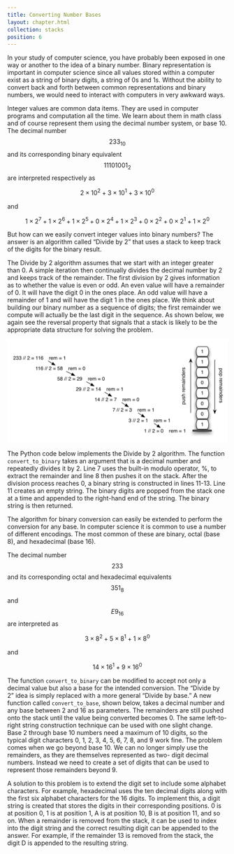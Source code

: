 ```yaml
---
title: Converting Number Bases
layout: chapter.html
collection: stacks
position: 6
---
```


In your study of computer science, you have probably been exposed in one
way or another to the idea of a binary number. Binary representation is
important in computer science since all values stored within a computer
exist as a string of binary digits, a string of 0s and 1s. Without the
ability to convert back and forth between common representations and
binary numbers, we would need to interact with computers in very awkward
ways.

Integer values are common data items. They are used in computer programs
and computation all the time. We learn about them in math class and of
course represent them using the decimal number system, or base 10. The
decimal number $$233_{10}$$ and its corresponding binary equivalent
$$11101001_{2}$$ are interpreted respectively as

$$2\times10^{2} + 3\times10^{1} + 3\times10^{0}$$

and

$$1\times2^{7} + 1\times2^{6} + 1\times2^{5} + 0\times2^{4} + 1\times2^{3} + 0\times2^{2} + 0\times2^{1} + 1\times2^{0}$$

But how can we easily convert integer values into binary numbers? The
answer is an algorithm called “Divide by 2” that uses a stack to keep
track of the digits for the binary result.

The Divide by 2 algorithm assumes that we start with an integer greater
than 0. A simple iteration then continually divides the decimal number
by 2 and keeps track of the remainder. The first division by 2 gives
information as to whether the value is even or odd. An even value will
have a remainder of 0. It will have the digit 0 in the ones place. An
odd value will have a remainder of 1 and will have the digit 1 in the
ones place. We think about building our binary number as a sequence of
digits; the first remainder we compute will actually be the last digit
in the sequence. As shown below, we again see the reversal property that
signals that a stack is likely to be the appropriate data structure for
solving the problem.

![Decimal-to-Binary Conversion](figures/decimal-to-binary.png)

The Python code below implements the Divide by 2 algorithm. The function
`convert_to_binary` takes an argument that is a decimal number and
repeatedly divides it by 2. Line 7 uses the built-in modulo operator, %,
to extract the remainder and line 8 then pushes it on the stack. After
the division process reaches 0, a binary string is constructed in lines
11-13. Line 11 creates an empty string. The binary digits are popped
from the stack one at a time and appended to the right-hand end of the
string. The binary string is then returned.

<!-- litpy stacks/binary_conversion.py -->

The algorithm for binary conversion can easily be extended to perform
the conversion for any base. In computer science it is common to use a
number of different encodings. The most common of these are binary,
octal (base 8), and hexadecimal (base 16).

The decimal number $$233$$ and its corresponding octal and hexadecimal
equivalents $$351_{8}$$ and $$E9_{16}$$ are interpreted as

$$3\times8^{2} + 5\times8^{1} + 1\times8^{0}$$

and

$$14\times16^{1} + 9\times16^{0}$$

The function `convert_to_binary` can be modified to accept not only a
decimal value but also a base for the intended conversion. The “Divide
by 2” idea is simply replaced with a more general “Divide by base.” A
new function called `convert_to_base`, shown below, takes a decimal
number and any base between 2 and 16 as parameters. The remainders are
still pushed onto the stack until the value being converted becomes 0.
The same left-to-right string construction technique can be used with
one slight change. Base 2 through base 10 numbers need a maximum of 10
digits, so the typical digit characters 0, 1, 2, 3, 4, 5, 6, 7, 8, and 9
work fine. The problem comes when we go beyond base 10. We can no longer
simply use the remainders, as they are themselves represented as two-
digit decimal numbers. Instead we need to create a set of digits that
can be used to represent those remainders beyond 9.

<!-- litpy stacks/base_conversion.py -->

A solution to this problem is to extend the digit set to include some
alphabet characters. For example, hexadecimal uses the ten decimal
digits along with the first six alphabet characters for the 16 digits.
To implement this, a digit string is created that stores the digits in
their corresponding positions. 0 is at position 0, 1 is at position 1, A
is at position 10, B is at position 11, and so on. When a remainder is
removed from the stack, it can be used to index into the digit string
and the correct resulting digit can be appended to the answer. For
example, if the remainder 13 is removed from the stack, the digit D is
appended to the resulting string.

